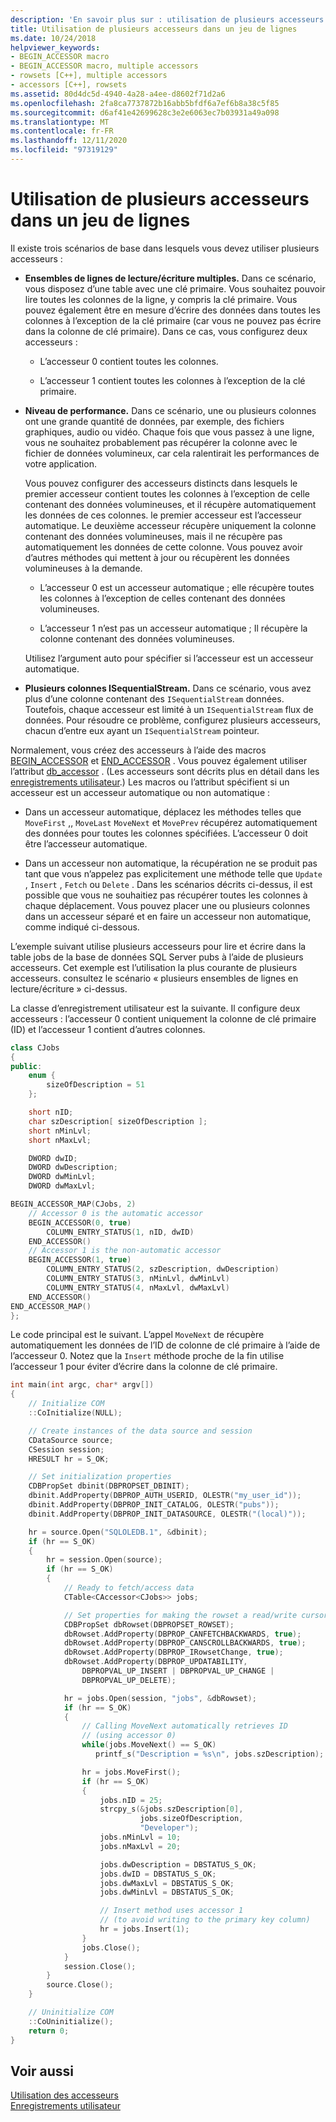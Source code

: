 ```yaml
---
description: 'En savoir plus sur : utilisation de plusieurs accesseurs sur un ensemble de lignes'
title: Utilisation de plusieurs accesseurs dans un jeu de lignes
ms.date: 10/24/2018
helpviewer_keywords:
- BEGIN_ACCESSOR macro
- BEGIN_ACCESSOR macro, multiple accessors
- rowsets [C++], multiple accessors
- accessors [C++], rowsets
ms.assetid: 80d4dc5d-4940-4a28-a4ee-d8602f71d2a6
ms.openlocfilehash: 2fa8ca7737872b16abb5bfdf6a7ef6b8a38c5f85
ms.sourcegitcommit: d6af41e42699628c3e2e6063ec7b03931a49a098
ms.translationtype: MT
ms.contentlocale: fr-FR
ms.lasthandoff: 12/11/2020
ms.locfileid: "97319129"
---
```

# <a name="using-multiple-accessors-on-a-rowset"></a>Utilisation de plusieurs accesseurs dans un jeu de lignes

Il existe trois scénarios de base dans lesquels vous devez utiliser plusieurs accesseurs :

- **Ensembles de lignes de lecture/écriture multiples.** Dans ce scénario, vous disposez d’une table avec une clé primaire. Vous souhaitez pouvoir lire toutes les colonnes de la ligne, y compris la clé primaire. Vous pouvez également être en mesure d’écrire des données dans toutes les colonnes à l’exception de la clé primaire (car vous ne pouvez pas écrire dans la colonne de clé primaire). Dans ce cas, vous configurez deux accesseurs :

  - L’accesseur 0 contient toutes les colonnes.

  - L’accesseur 1 contient toutes les colonnes à l’exception de la clé primaire.

- **Niveau de performance.** Dans ce scénario, une ou plusieurs colonnes ont une grande quantité de données, par exemple, des fichiers graphiques, audio ou vidéo. Chaque fois que vous passez à une ligne, vous ne souhaitez probablement pas récupérer la colonne avec le fichier de données volumineux, car cela ralentirait les performances de votre application.

  Vous pouvez configurer des accesseurs distincts dans lesquels le premier accesseur contient toutes les colonnes à l’exception de celle contenant des données volumineuses, et il récupère automatiquement les données de ces colonnes. le premier accesseur est l’accesseur automatique. Le deuxième accesseur récupère uniquement la colonne contenant des données volumineuses, mais il ne récupère pas automatiquement les données de cette colonne. Vous pouvez avoir d’autres méthodes qui mettent à jour ou récupèrent les données volumineuses à la demande.

  - L’accesseur 0 est un accesseur automatique ; elle récupère toutes les colonnes à l’exception de celles contenant des données volumineuses.

  - L’accesseur 1 n’est pas un accesseur automatique ; Il récupère la colonne contenant des données volumineuses.

  Utilisez l’argument auto pour spécifier si l’accesseur est un accesseur automatique.

- **Plusieurs colonnes ISequentialStream.** Dans ce scénario, vous avez plus d’une colonne contenant des `ISequentialStream` données. Toutefois, chaque accesseur est limité à un `ISequentialStream` flux de données. Pour résoudre ce problème, configurez plusieurs accesseurs, chacun d’entre eux ayant un `ISequentialStream` pointeur.

Normalement, vous créez des accesseurs à l’aide des macros [BEGIN_ACCESSOR](./macros-and-global-functions-for-ole-db-consumer-templates.md#begin_accessor) et [END_ACCESSOR](./macros-and-global-functions-for-ole-db-consumer-templates.md#end_accessor) . Vous pouvez également utiliser l’attribut [db_accessor](../../windows/attributes/db-accessor.md) . (Les accesseurs sont décrits plus en détail dans les [enregistrements utilisateur](../../data/oledb/user-records.md).) Les macros ou l’attribut spécifient si un accesseur est un accesseur automatique ou non automatique :

- Dans un accesseur automatique, déplacez les méthodes telles que `MoveFirst` ,, `MoveLast` `MoveNext` et `MovePrev` récupérez automatiquement des données pour toutes les colonnes spécifiées. L’accesseur 0 doit être l’accesseur automatique.

- Dans un accesseur non automatique, la récupération ne se produit pas tant que vous n’appelez pas explicitement une méthode telle que `Update` , `Insert` , `Fetch` ou `Delete` . Dans les scénarios décrits ci-dessus, il est possible que vous ne souhaitiez pas récupérer toutes les colonnes à chaque déplacement. Vous pouvez placer une ou plusieurs colonnes dans un accesseur séparé et en faire un accesseur non automatique, comme indiqué ci-dessous.

L’exemple suivant utilise plusieurs accesseurs pour lire et écrire dans la table jobs de la base de données SQL Server pubs à l’aide de plusieurs accesseurs. Cet exemple est l’utilisation la plus courante de plusieurs accesseurs. consultez le scénario « plusieurs ensembles de lignes en lecture/écriture » ci-dessus.

La classe d’enregistrement utilisateur est la suivante. Il configure deux accesseurs : l’accesseur 0 contient uniquement la colonne de clé primaire (ID) et l’accesseur 1 contient d’autres colonnes.

```cpp
class CJobs
{
public:
    enum {
        sizeOfDescription = 51
    };

    short nID;
    char szDescription[ sizeOfDescription ];
    short nMinLvl;
    short nMaxLvl;

    DWORD dwID;
    DWORD dwDescription;
    DWORD dwMinLvl;
    DWORD dwMaxLvl;

BEGIN_ACCESSOR_MAP(CJobs, 2)
    // Accessor 0 is the automatic accessor
    BEGIN_ACCESSOR(0, true)
        COLUMN_ENTRY_STATUS(1, nID, dwID)
    END_ACCESSOR()
    // Accessor 1 is the non-automatic accessor
    BEGIN_ACCESSOR(1, true)
        COLUMN_ENTRY_STATUS(2, szDescription, dwDescription)
        COLUMN_ENTRY_STATUS(3, nMinLvl, dwMinLvl)
        COLUMN_ENTRY_STATUS(4, nMaxLvl, dwMaxLvl)
    END_ACCESSOR()
END_ACCESSOR_MAP()
};
```

Le code principal est le suivant. L’appel `MoveNext` de récupère automatiquement les données de l’ID de colonne de clé primaire à l’aide de l’accesseur 0. Notez que la `Insert` méthode proche de la fin utilise l’accesseur 1 pour éviter d’écrire dans la colonne de clé primaire.

```cpp
int main(int argc, char* argv[])
{
    // Initialize COM
    ::CoInitialize(NULL);

    // Create instances of the data source and session
    CDataSource source;
    CSession session;
    HRESULT hr = S_OK;

    // Set initialization properties
    CDBPropSet dbinit(DBPROPSET_DBINIT);
    dbinit.AddProperty(DBPROP_AUTH_USERID, OLESTR("my_user_id"));
    dbinit.AddProperty(DBPROP_INIT_CATALOG, OLESTR("pubs"));
    dbinit.AddProperty(DBPROP_INIT_DATASOURCE, OLESTR("(local)"));

    hr = source.Open("SQLOLEDB.1", &dbinit);
    if (hr == S_OK)
    {
        hr = session.Open(source);
        if (hr == S_OK)
        {
            // Ready to fetch/access data
            CTable<CAccessor<CJobs>> jobs;

            // Set properties for making the rowset a read/write cursor
            CDBPropSet dbRowset(DBPROPSET_ROWSET);
            dbRowset.AddProperty(DBPROP_CANFETCHBACKWARDS, true);
            dbRowset.AddProperty(DBPROP_CANSCROLLBACKWARDS, true);
            dbRowset.AddProperty(DBPROP_IRowsetChange, true);
            dbRowset.AddProperty(DBPROP_UPDATABILITY,
                DBPROPVAL_UP_INSERT | DBPROPVAL_UP_CHANGE |
                DBPROPVAL_UP_DELETE);

            hr = jobs.Open(session, "jobs", &dbRowset);
            if (hr == S_OK)
            {
                // Calling MoveNext automatically retrieves ID
                // (using accessor 0)
                while(jobs.MoveNext() == S_OK)
                   printf_s("Description = %s\n", jobs.szDescription);

                hr = jobs.MoveFirst();
                if (hr == S_OK)
                {
                    jobs.nID = 25;
                    strcpy_s(&jobs.szDescription[0],
                             jobs.sizeOfDescription,
                             "Developer");
                    jobs.nMinLvl = 10;
                    jobs.nMaxLvl = 20;

                    jobs.dwDescription = DBSTATUS_S_OK;
                    jobs.dwID = DBSTATUS_S_OK;
                    jobs.dwMaxLvl = DBSTATUS_S_OK;
                    jobs.dwMinLvl = DBSTATUS_S_OK;

                    // Insert method uses accessor 1
                    // (to avoid writing to the primary key column)
                    hr = jobs.Insert(1);
                }
                jobs.Close();
            }
            session.Close();
        }
        source.Close();
    }

    // Uninitialize COM
    ::CoUninitialize();
    return 0;
}
```

## <a name="see-also"></a>Voir aussi

[Utilisation des accesseurs](../../data/oledb/using-accessors.md)<br/>
[Enregistrements utilisateur](../../data/oledb/user-records.md)
